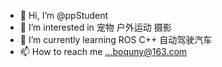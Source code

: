 - 👋 Hi, I’m @ppStudent
- 👀 I’m interested in 宠物 户外运动 摄影
- 🌱 I’m currently learning ROS C++ 自动驾驶汽车
- 📫 How to reach me ...boquny@163.com

<!---
ppStudent/ppStudent is a ✨ special ✨ repository because its `README.md` (this file) appears on your GitHub profile.
You can click the Preview link to take a look at your changes.
--->
